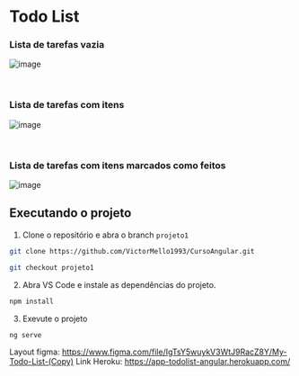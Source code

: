 # Todo List

### Lista de tarefas vazia
![image](https://user-images.githubusercontent.com/35710766/182055387-4e986400-8ca8-41ef-a846-b420a368827d.png)

<br/>

### Lista de tarefas com itens
![image](https://user-images.githubusercontent.com/35710766/182055450-f301d90b-3939-46f8-8d7e-1340afad1b80.png)

<br/>

### Lista de tarefas com itens marcados como feitos
![image](https://user-images.githubusercontent.com/35710766/182055495-78177092-d566-4a66-a713-f9a4d53be621.png)


## Executando o projeto

1. Clone o repositório e abra o branch `projeto1`
```sh
git clone https://github.com/VictorMello1993/CursoAngular.git

git checkout projeto1
```

2. Abra VS Code e instale as dependências do projeto.
```sh
npm install
```

3. Exevute o projeto
```sh
ng serve
```

Layout figma: https://www.figma.com/file/IgTsY5wuykV3WtJ9RacZ8Y/My-Todo-List-(Copy)
Link Heroku: https://app-todolist-angular.herokuapp.com/
 
